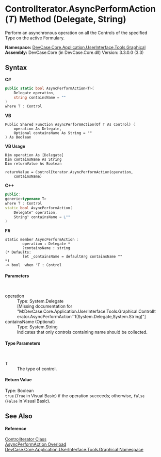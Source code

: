 # ControlIterator.AsyncPerformAction(*T*) Method (Delegate, String)
 

Perform an asynchronous operation on all the Controls of the specified Type on the active Formulary.

**Namespace:**&nbsp;<a href="N_DevCase_Core_Application_UserInterface_Tools_Graphical">DevCase.Core.Application.UserInterface.Tools.Graphical</a><br />**Assembly:**&nbsp;DevCase.Core (in DevCase.Core.dll) Version: 3.3.0.0 (3.3)

## Syntax

**C#**<br />
``` C#
public static bool AsyncPerformAction<T>(
	Delegate operation,
	string containsName = ""
)
where T : Control

```

**VB**<br />
``` VB
Public Shared Function AsyncPerformAction(Of T As Control) ( 
	operation As Delegate,
	Optional containsName As String = ""
) As Boolean
```

**VB Usage**<br />
``` VB Usage
Dim operation As [Delegate]
Dim containsName As String
Dim returnValue As Boolean

returnValue = ControlIterator.AsyncPerformAction(operation, 
	containsName)
```

**C++**<br />
``` C++
public:
generic<typename T>
where T : Control
static bool AsyncPerformAction(
	Delegate^ operation, 
	String^ containsName = L""
)
```

**F#**<br />
``` F#
static member AsyncPerformAction : 
        operation : Delegate * 
        ?containsName : string 
(* Defaults:
        let _containsName = defaultArg containsName ""
*)
-> bool  when 'T : Control

```


#### Parameters
&nbsp;<dl><dt>operation</dt><dd>Type: System.Delegate<br />\[Missing <param name="operation"/> documentation for "M:DevCase.Core.Application.UserInterface.Tools.Graphical.ControlIterator.AsyncPerformAction``1(System.Delegate,System.String)"\]</dd><dt>containsName (Optional)</dt><dd>Type: System.String<br />Indicates that only controls containing name should be collected.</dd></dl>

#### Type Parameters
&nbsp;<dl><dt>T</dt><dd>The type of control.</dd></dl>

#### Return Value
Type: Boolean<br />`true` (`True` in Visual Basic) if the operation succeeds; otherwise, `false` (`False` in Visual Basic).

## See Also


#### Reference
<a href="T_DevCase_Core_Application_UserInterface_Tools_Graphical_ControlIterator">ControlIterator Class</a><br /><a href="Overload_DevCase_Core_Application_UserInterface_Tools_Graphical_ControlIterator_AsyncPerformAction">AsyncPerformAction Overload</a><br /><a href="N_DevCase_Core_Application_UserInterface_Tools_Graphical">DevCase.Core.Application.UserInterface.Tools.Graphical Namespace</a><br />